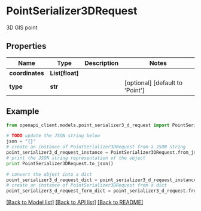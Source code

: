 # PointSerializer3DRequest

3D GIS point

## Properties
Name | Type | Description | Notes
------------ | ------------- | ------------- | -------------
**coordinates** | **List[float]** |  | 
**type** | **str** |  | [optional] [default to 'Point']

## Example

```python
from openapi_client.models.point_serializer3_d_request import PointSerializer3DRequest

# TODO update the JSON string below
json = "{}"
# create an instance of PointSerializer3DRequest from a JSON string
point_serializer3_d_request_instance = PointSerializer3DRequest.from_json(json)
# print the JSON string representation of the object
print PointSerializer3DRequest.to_json()

# convert the object into a dict
point_serializer3_d_request_dict = point_serializer3_d_request_instance.to_dict()
# create an instance of PointSerializer3DRequest from a dict
point_serializer3_d_request_form_dict = point_serializer3_d_request.from_dict(point_serializer3_d_request_dict)
```
[[Back to Model list]](../README.md#documentation-for-models) [[Back to API list]](../README.md#documentation-for-api-endpoints) [[Back to README]](../README.md)


